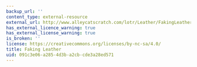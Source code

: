 ```yaml
---
backup_url: ''
content_type: external-resource
external_url: http://www.alleycatscratch.com/lotr/Leather/FakingLeather.htm
has_external_licence_warning: true
has_external_license_warning: true
is_broken: ''
license: https://creativecommons.org/licenses/by-nc-sa/4.0/
title: Faking Leather
uid: 091c3e06-a285-4d3b-a2cb-cde3a28ed571
---
```

